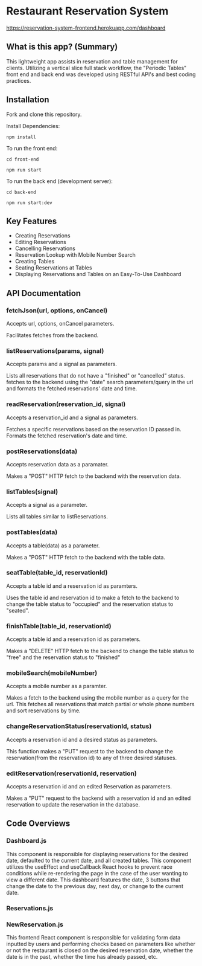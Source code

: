 # Restaurant Reservation System

https://reservation-system-frontend.herokuapp.com/dashboard

## What is this app? (Summary)

This lightweight app assists in reservation and table management for clients. Utilizing a vertical slice full stack workflow, the 
"Periodic Tables" front end and back end was developed using RESTful API's and best coding practices.

## Installation

Fork and clone this repository. 

Install Dependencies:

`npm install`

To run the front end:

`cd front-end`

`npm run start`

To run the back end (development server):

`cd back-end`

`npm run start:dev`

## Key Features

- Creating Reservations
- Editing Reservations
- Cancelling Reservations
- Reservation Lookup with Mobile Number Search
- Creating Tables
- Seating Reservations at Tables
- Displaying Reservations and Tables on an Easy-To-Use Dashboard

## API Documentation

### fetchJson(url, options, onCancel)

Accepts url, options, onCancel parameters.

Facilitates fetches from the backend.

### listReservations(params, signal)

Accepts params and a signal as parameters.

Lists all reservations that do not have a "finished" or "cancelled" status. fetches to the backend
using the "date" search parameters/query in the url and formats the fetched reservations' date and time.

### readReservation(reservation_id, signal)

Accepts a reservation_id and a signal as parameters.

Fetches a specific reservations based on the reservation ID passed in. Formats the fetched reservation's date and time.

### postReservations(data)

Accepts reservation data as a paramater.

Makes a "POST" HTTP fetch to the backend with the reservation data.

### listTables(signal)

Accepts a signal as a parameter.

Lists all tables similar to listReservations.

### postTables(data)

Accepts a table(data) as a parameter.

Makes a "POST" HTTP fetch to the backend with the table data.

### seatTable(table_id, reservationId)

Accepts a table id and a reservation id as paramters.

Uses the table id and reservation id to make a fetch to the backend to change the table status to "occupied" and
the reservation status to "seated".

### finishTable(table_id, reservationId)

Accepts a table id and a reservation id as parameters.

Makes a "DELETE" HTTP fetch to the backend to change the table status to "free" and the reservation status to "finished"

### mobileSearch(mobileNumber)

Accepts a mobile number as a paramter.

Makes a fetch to the backend using the mobile number as a query for the url. This fetches all reservations that match partial
or whole phone numbers and sort reservations by time.

### changeReservationStatus(reservationId, status)

Accepts a reservation id and a desired status as parameters.

This function makes a "PUT" request to the backend to change the reservation(from the reservation id) to any of three desired statuses.

### editReservation(reservationId, reservation)

Accepts a reservation id and an edited Reservation as parameters.

Makes a "PUT" request to the backend with a reservation id and an edited reservation to update the reservation in the database.



## Code Overviews

### Dashboard.js

This component is responsible for displaying reservations for the desired date, defaulted to the current date, and all created tables. This component utilizes the 
useEffect and useCallback React hooks to prevent race conditions while re-rendering the page in the case of the user wanting to view a different date. 
This dashboard features the date, 3 buttons that change the date to the previous day, next day, or change to the current date.

### Reservations.js



### NewReservation.js

This frontend React component is responsible for validating form data inputted by users and performing checks based on parameters like whether or not the restaurant
is closed on the desired reservation date, whether the date is in the past, whether the time has already passed, etc.


